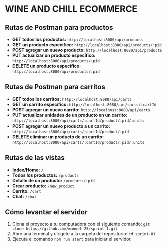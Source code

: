 # WINE AND CHILL ECOMMERCE 

## Rutas de Postman para productos

- **GET todos los productos:** `http://localhost:8080/api/products`
- **GET un producto específico:** `http://localhost:8080/api/products/:pid`
- **POST agregar un nuevo producto:** `http://localhost:8080/api/products`
- **PUT actualizar un producto específico:** `http://localhost:8080/api/products/:pid`
- **DELETE un producto específico:** `http://localhost:8080/api/products/:pid`

## Rutas de Postman para carritos

- **GET todos los carritos:** `http://localhost:8080/api/carts`
- **GET un carrito específico:** `http://localhost:8080/api/carts/:cartId`
- **POST agregar un nuevo carrito:** `http://localhost:8080/api/carts`
- **PUT actualizar unidades de un producto en un carrito:** `http://localhost:8080/api/carts/:cartId/product/:pid/:units`
- **POST agregar un nuevo producto a un carrito:** `http://localhost:8080/api/carts/:cartId/product/:pid`
- **DELETE eliminar un producto de un carrito:** `http://localhost:8080/api/carts/:cartId/product/:pid/:units`

## Rutas de las vistas

- **Index/Home:** `/`
- **Todos los productos:** `/products`
- **Detalle de un producto:** `/products/:pid`
- **Crear producto:** `/new_product`
- **Carrito:** `/cart`
- **Chat:** `/chat`

## Cómo levantar el servidor

1. Clona el proyecto a tu computadora con el siguiente comando: `git clone https://github.com/manuel-25/sprint-1.git`
2. Abre una terminal y dirígete a la carpeta del repositorio: `cd sprint-01`
3. Ejecuta el comando `npm run start` para iniciar el servidor.

